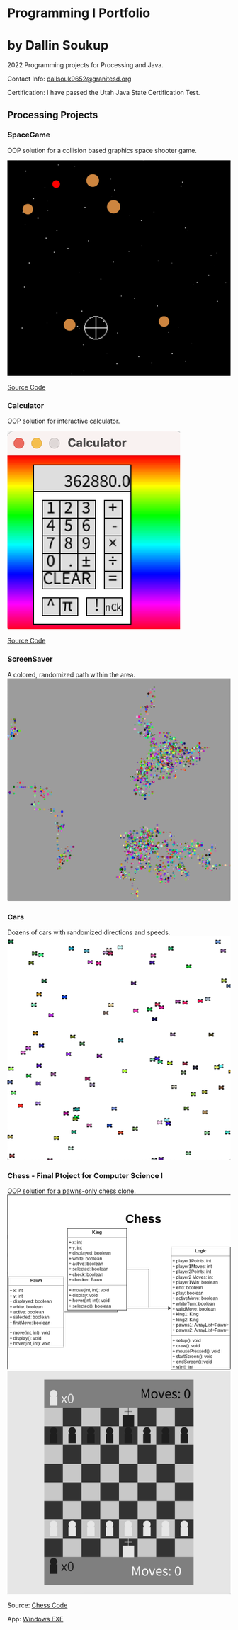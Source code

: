 # Programming I Portfolio

# by Dallin Soukup

2022 Programming projects for Processing and Java.

Contact Info: 
[dallsouk9652@granitesd.org](mailto:dallsouk9652@granitesd.org)

Certification: I have passed the Utah Java State Certification Test.

## Processing Projects

### SpaceGame
OOP solution for a collision based graphics space shooter game.

![SpaceGame](https://github.com/9652211/ProgrammingPortfolioDS2022/blob/gh-pages/Images/sg1.png?raw=true)

[Source Code](https://github.com/9652211/ProgrammingPortfolioDS2022/blob/gh-pages/src/SpaceGame.zip)

### Calculator
OOP solution for interactive calculator.

![SpaceGame](https://github.com/9652211/ProgrammingPortfolioDS2022/blob/gh-pages/Images/calc1.png?raw=true)

[Source Code](https://github.com/9652211/ProgrammingPortfolioDS2022/blob/gh-pages/src/Calculator.zip)

### ScreenSaver
A colored, randomized path within the area.
![ScreenSaver](https://github.com/9652211/ProgrammingPortfolioDS2022/blob/gh-pages/Images/ScreenSaver.png?raw=true)

### Cars
Dozens of cars with randomized directions and speeds.
![Cars](https://github.com/9652211/ProgrammingPortfolioDS2022/blob/gh-pages/Images/Cars.png?raw=true)

### Chess - Final Ptoject for Computer Science I
OOP solution for a pawns-only chess clone.
![ChessMockup](https://github.com/9652211/ProgrammingProjects/blob/main/images/ChessMockup.png?raw=true)
![Chess](https://github.com/9652211/ProgrammingPortfolioDS2022/blob/gh-pages/Images/Chess.png?raw=true)

Source: 
[Chess Code](https://github.com/9652211/ProgrammingPortfolioDS2022/blob/gh-pages/src/SpaceGame.zip)

App: 
[Windows EXE](https://github.com/9652211/ProgrammingProjects/blob/main/app/application.windows.zip)
